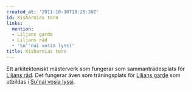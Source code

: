 ```yaml
---
created_at: '2011-10-30T18:28:30Z'
id: Kisharnias torn
links:
  mention:
  - Liljans garde
  - Liljans råd
  - 'Su''nai vosia lyssi'
title: Kisharnias torn
---
```


Ett arkitektoniskt mästerverk som fungerar som sammanträdesplats för [Liljans råd]. Det fungerar
även som träningsplats för [Liljans garde] som utbildas i [Su'nai vosia lyssi].

  [Liljans råd]: Liljans_råd
  [Liljans garde]: Liljans_garde
  [Su'nai vosia lyssi]: Sunai_vosia_lyssi
